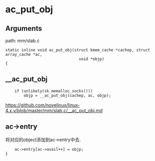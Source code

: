 ac_put_obj
========================================

Arguments
----------------------------------------

path: mm/slab.c
```
static inline void ac_put_obj(struct kmem_cache *cachep, struct array_cache *ac,
                                void *objp)
{
```

__ac_put_obj
----------------------------------------

```
    if (unlikely(sk_memalloc_socks()))
        objp = __ac_put_obj(cachep, ac, objp);
```

https://github.com/novelinux/linux-4.x.y/blob/master/mm/slab.c/__ac_put_obj.md

ac->entry
----------------------------------------

将对应的object添加到ac->entry中去.

```
    ac->entry[ac->avail++] = objp;
}
```